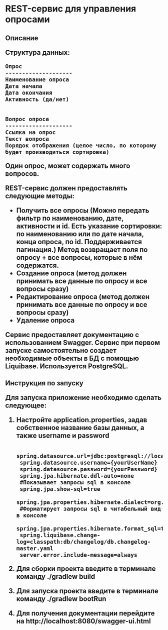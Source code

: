 <h1> REST-сервис для управления опросами

<h2> Описание
        
Структура данных:
    
    Опрос
    --------------------
    Наименование опроса
    Дата начала
    Дата окончания
    Активность (да/нет)


    Вопрос опроса
    --------------------
    Ссылка на опрос
    Текст вопроса
    Порядок отображения (целое число, по которому будет производиться сортировка)

Один опрос, может содержать много вопросов.

REST-сервис должен предоставлять следующие методы:
* Получить все опросы (Можно передать фильтр по наименованию, дате, активности и id. 
Есть указание сортировки: по наименованию или по дате начала, конца опроса, по id. Поддерживается пагинация.)
Метод возвращает поля по опросу + все вопросы, которые в нём содержатся.
* Создание опроса (метод должен принимать все данные по опросу и все вопросы сразу)
* Редактирование опроса (метод должен принимать все данные по опросу и все вопросы сразу)
* Удаление опроса

Сервис предоставляет документацию с использованием Swagger.
Сервис при первом запуске самостоятельно создает необходимые объекты в БД с помощью Liquibase.
Используется PostgreSQL.

<h2>Инструкция по запуску
         
Для запуска приложение необходимо сделать следующее:
1. Настройте application.properties, задав собственное название базы данных, а также username и password
 
        spring.datasource.url=jdbc:postgresql://localhost:5432/{yourDataBaseName}
        spring.datasource.username={yourUserName}
        spring.datasource.password={yourPassword}
        spring.jpa.hibernate.ddl-auto=none
        #Показывает запросы sql в консоле
        spring.jpa.show-sql=true
        spring.jpa.properties.hibernate.dialect=org.hibernate.dialect.PostgreSQLDialect
        #Форматирует запросы sql в читабельный вид в консоле
        spring.jpa.properties.hibernate.format_sql=true
        spring.liquibase.change-log=classpath:db/changelog/db.changelog-master.yaml
        server.error.include-message=always
2. Для сборки проекта введите в терминале команду ./gradlew build
3. Для запуска проекта введите в терминале команду ./gradlew bootRun
4. Для получения документации перейдите на http://localhost:8080/swagger-ui.html



